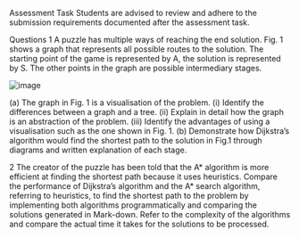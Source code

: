 Assessment Task 
Students are advised to review and adhere to the submission requirements documented after the assessment task.  
 
Questions 
1	A puzzle has multiple ways of reaching the end solution. Fig. 1 shows a graph that represents all possible routes to the solution. 
The starting point of the game is represented by A, the solution is represented by S. The other points in the graph are possible intermediary stages. 

![image](https://github.com/YWRCCT/AI_Lv8_CA2_v8-/assets/145453082/33f2b4db-ffbc-4e2b-aa26-2e111bbb5c3e)

(a)	The graph in Fig. 1 is a visualisation of the problem. 
(i)	Identify the differences between a graph and a tree. 
(ii)	Explain in detail how the graph is an abstraction of the problem.
(iii)	Identify the advantages of using a visualisation such as the one shown in Fig. 1.
(b)	Demonstrate how Dijkstra’s algorithm would find the shortest path to the solution in Fig.1 through diagrams and written explanation of each stage.

2	The creator of the puzzle has been told that the A* algorithm is more efficient at finding the shortest path because it uses heuristics. 
Compare the performance of Dijkstra’s algorithm and the A* search algorithm, referring to heuristics, to find the shortest path to the problem by implementing both algorithms programmatically 
and comparing the solutions generated in Mark-down. Refer to the complexity of the algorithms and compare the actual time it takes for the solutions to be processed.


